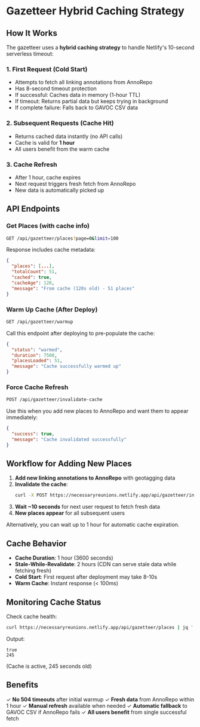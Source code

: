 # Gazetteer Hybrid Caching Strategy

## How It Works

The gazetteer uses a **hybrid caching strategy** to handle Netlify's 10-second serverless timeout:

### 1. First Request (Cold Start)

- Attempts to fetch all linking annotations from AnnoRepo
- Has 8-second timeout protection
- If successful: Caches data in memory (1-hour TTL)
- If timeout: Returns partial data but keeps trying in background
- If complete failure: Falls back to GAVOC CSV data

### 2. Subsequent Requests (Cache Hit)

- Returns cached data instantly (no API calls)
- Cache is valid for **1 hour**
- All users benefit from the warm cache

### 3. Cache Refresh

- After 1 hour, cache expires
- Next request triggers fresh fetch from AnnoRepo
- New data is automatically picked up

## API Endpoints

### Get Places (with cache info)

```bash
GET /api/gazetteer/places?page=0&limit=100
```

Response includes cache metadata:

```json
{
  "places": [...],
  "totalCount": 51,
  "cached": true,
  "cacheAge": 120,
  "message": "From cache (120s old) - 51 places"
}
```

### Warm Up Cache (After Deploy)

```bash
GET /api/gazetteer/warmup
```

Call this endpoint after deploying to pre-populate the cache:

```json
{
  "status": "warmed",
  "duration": 7500,
  "placesLoaded": 51,
  "message": "Cache successfully warmed up"
}
```

### Force Cache Refresh

```bash
POST /api/gazetteer/invalidate-cache
```

Use this when you add new places to AnnoRepo and want them to appear immediately:

```json
{
  "success": true,
  "message": "Cache invalidated successfully"
}
```

## Workflow for Adding New Places

1. **Add new linking annotations to AnnoRepo** with geotagging data
2. **Invalidate the cache**:
   ```bash
   curl -X POST https://necessaryreunions.netlify.app/api/gazetteer/invalidate-cache
   ```
3. **Wait ~10 seconds** for next user request to fetch fresh data
4. **New places appear** for all subsequent users

Alternatively, you can wait up to 1 hour for automatic cache expiration.

## Cache Behavior

- **Cache Duration**: 1 hour (3600 seconds)
- **Stale-While-Revalidate**: 2 hours (CDN can serve stale data while fetching fresh)
- **Cold Start**: First request after deployment may take 8-10s
- **Warm Cache**: Instant response (< 100ms)

## Monitoring Cache Status

Check cache health:

```bash
curl https://necessaryreunions.netlify.app/api/gazetteer/places | jq '.cached, .cacheAge'
```

Output:

```
true
245
```

(Cache is active, 245 seconds old)

## Benefits

✓ **No 504 timeouts** after initial warmup
✓ **Fresh data** from AnnoRepo within 1 hour
✓ **Manual refresh** available when needed
✓ **Automatic fallback** to GAVOC CSV if AnnoRepo fails
✓ **All users benefit** from single successful fetch
